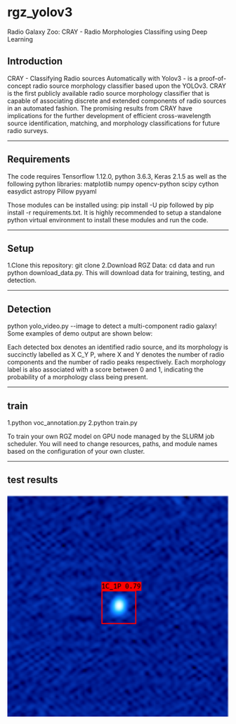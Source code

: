 # rgz_yolov3

Radio Galaxy Zoo: CRAY - Radio Morphologies Classifing using Deep Learning

## Introduction

CRAY - Classifying Radio sources Automatically with Yolov3 - is a proof-of-concept radio source morphology classifier based upon the YOLOv3. CRAY is the first publicly available radio source morphology classifier that is capable of associating discrete and extended components of radio sources in an automated fashion. The promising results from CRAY have implications for the further development of efficient cross-wavelength source identification, matching, and morphology classifications for future radio surveys.


---

## Requirements

The code requires Tensorflow 1.12.0, python 3.6.3, Keras 2.1.5 as well as the following python libraries:
    matplotlib
    numpy
    opencv-python
    scipy
    cython
    easydict
    astropy
    Pillow
    pyyaml
	 
Those modules can be installed using: pip install -U pip followed by pip install -r requirements.txt. It is highly recommended to setup a standalone python virtual environment to install these modules and run the code.


---

## Setup

   1.Clone this repository: git clone 
   2.Download RGZ Data: cd data and run python download_data.py. This will download data for training, testing, and detection.


---

## Detection

   python yolo_video.py --image to detect a multi-component radio galaxy! Some examples of demo output are shown below:
  
Each detected box denotes an identified radio source, and its morphology is succinctly labelled as X C_Y P, where X and Y denotes the number of radio components and the number of radio peaks respectively. Each morphology label is also associated with a score between 0 and 1, indicating the probability of a morphology class being present.

---

## train

   1.python voc_annotation.py
   2.python train.py

To train your own RGZ model on GPU node managed by the SLURM job scheduler. You will need to change resources, paths, and module names based on the configuration of your own cluster.

---

## test results
<img src="output/FIRSTJ000007.0+081644_logminmax.png" width="800">

